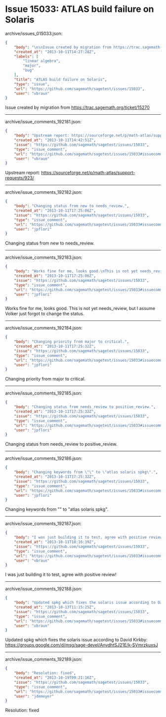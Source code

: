 # Issue 15033: ATLAS build failure on Solaris

archive/issues_015033.json:
```json
{
    "body": "\n\nIssue created by migration from https://trac.sagemath.org/ticket/15270\n\n",
    "created_at": "2013-10-11T14:27:28Z",
    "labels": [
        "linear algebra",
        "major",
        "bug"
    ],
    "title": "ATLAS build failure on Solaris",
    "type": "issue",
    "url": "https://github.com/sagemath/sagetest/issues/15033",
    "user": "vbraun"
}
```


Issue created by migration from https://trac.sagemath.org/ticket/15270





---

archive/issue_comments_192181.json:
```json
{
    "body": "Upstream report: https://sourceforge.net/p/math-atlas/support-requests/923/",
    "created_at": "2013-10-11T14:42:51Z",
    "issue": "https://github.com/sagemath/sagetest/issues/15033",
    "type": "issue_comment",
    "url": "https://github.com/sagemath/sagetest/issues/15033#issuecomment-192181",
    "user": "vbraun"
}
```

Upstream report: https://sourceforge.net/p/math-atlas/support-requests/923/



---

archive/issue_comments_192182.json:
```json
{
    "body": "Changing status from new to needs_review.",
    "created_at": "2013-10-11T17:25:06Z",
    "issue": "https://github.com/sagemath/sagetest/issues/15033",
    "type": "issue_comment",
    "url": "https://github.com/sagemath/sagetest/issues/15033#issuecomment-192182",
    "user": "jpflori"
}
```

Changing status from new to needs_review.



---

archive/issue_comments_192183.json:
```json
{
    "body": "Works fine for me, looks good.\nThis is not yet needs_review, but I assume Volker just forgot to change the status.",
    "created_at": "2013-10-11T17:25:06Z",
    "issue": "https://github.com/sagemath/sagetest/issues/15033",
    "type": "issue_comment",
    "url": "https://github.com/sagemath/sagetest/issues/15033#issuecomment-192183",
    "user": "jpflori"
}
```

Works fine for me, looks good.
This is not yet needs_review, but I assume Volker just forgot to change the status.



---

archive/issue_comments_192184.json:
```json
{
    "body": "Changing priority from major to critical.",
    "created_at": "2013-10-11T17:25:32Z",
    "issue": "https://github.com/sagemath/sagetest/issues/15033",
    "type": "issue_comment",
    "url": "https://github.com/sagemath/sagetest/issues/15033#issuecomment-192184",
    "user": "jpflori"
}
```

Changing priority from major to critical.



---

archive/issue_comments_192185.json:
```json
{
    "body": "Changing status from needs_review to positive_review.",
    "created_at": "2013-10-11T17:25:32Z",
    "issue": "https://github.com/sagemath/sagetest/issues/15033",
    "type": "issue_comment",
    "url": "https://github.com/sagemath/sagetest/issues/15033#issuecomment-192185",
    "user": "jpflori"
}
```

Changing status from needs_review to positive_review.



---

archive/issue_comments_192186.json:
```json
{
    "body": "Changing keywords from \"\" to \"atlas solaris spkg\".",
    "created_at": "2013-10-11T17:25:32Z",
    "issue": "https://github.com/sagemath/sagetest/issues/15033",
    "type": "issue_comment",
    "url": "https://github.com/sagemath/sagetest/issues/15033#issuecomment-192186",
    "user": "jpflori"
}
```

Changing keywords from "" to "atlas solaris spkg".



---

archive/issue_comments_192187.json:
```json
{
    "body": "I was just building it to test, agree with positive review!",
    "created_at": "2013-10-11T18:16:39Z",
    "issue": "https://github.com/sagemath/sagetest/issues/15033",
    "type": "issue_comment",
    "url": "https://github.com/sagemath/sagetest/issues/15033#issuecomment-192187",
    "user": "vbraun"
}
```

I was just building it to test, agree with positive review!



---

archive/issue_comments_192188.json:
```json
{
    "body": "Updated spkg which fixes the solaris issue according to David Kirkby: https://groups.google.com/d/msg/sage-devel/AnvdhtSJ21E/k-SVmrzkuxsJ",
    "created_at": "2013-10-13T11:15:25Z",
    "issue": "https://github.com/sagemath/sagetest/issues/15033",
    "type": "issue_comment",
    "url": "https://github.com/sagemath/sagetest/issues/15033#issuecomment-192188",
    "user": "vbraun"
}
```

Updated spkg which fixes the solaris issue according to David Kirkby: https://groups.google.com/d/msg/sage-devel/AnvdhtSJ21E/k-SVmrzkuxsJ



---

archive/issue_comments_192189.json:
```json
{
    "body": "Resolution: fixed",
    "created_at": "2013-10-19T09:21:16Z",
    "issue": "https://github.com/sagemath/sagetest/issues/15033",
    "type": "issue_comment",
    "url": "https://github.com/sagemath/sagetest/issues/15033#issuecomment-192189",
    "user": "jdemeyer"
}
```

Resolution: fixed
